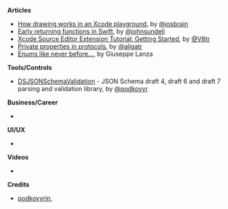 **Articles**

* [How drawing works in an Xcode playground](http://iosbrain.com/blog/2018/09/03/how-drawing-works-in-an-xcode-playground/), by [@iosbrain](https://twitter.com/iosbrain)
* [Early returning functions in Swift](https://www.swiftbysundell.com/posts/early-returning-functions-in-swift), by [@johnsundell](https://twitter.com/johnsundell)
* [Xcode Source Editor Extension Tutorial: Getting Started](http://www.vadimbulavin.com/xcode-source-editor-extension-tutorial/), by [@V8tr](https://twitter.com/V8tr)
* [Private properties in protocols](http://alisoftware.github.io/swift/protocols/2018/09/02/protocols-private-properties/), by [@aligatr](https://twitter.com/aligatr)
* [Enums like never before…](https://agostini.tech/2018/09/02/enums-like-never-before/), by Giuseppe Lanza


**Tools/Controls**

* [DSJSONSchemaValidation](https://github.com/dashevo/JSONSchemaValidation) - JSON Schema draft 4, draft 6 and draft 7 parsing and validation library, by [@podkovyr](https://twitter.com/podkovyr)

**Business/Career**

* 

**UI/UX**

* 

**Videos**

* 

**Credits**

* [podkovyrin](https://github.com/podkovyrin),
